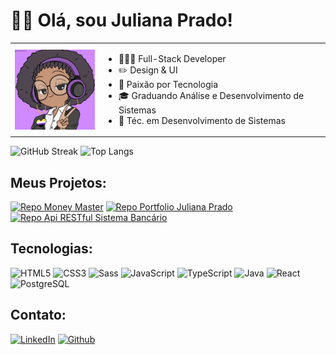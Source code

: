 # 👋🏽 Olá, sou Juliana Prado!

<table>
  <tr>
    <td>
      <img align="center" alt="Meu Personagem" width="150" src="img-me.png">
    </td>
    <td>
      <ul>
        <li>🧑🏽‍💻 Full-Stack Developer</li>
        <li>✏️ Design & UI</li>
        <li>💜 Paixão por Tecnologia</li>
        <li>🎓 Graduando Análise e Desenvolvimento de Sistemas</li>
        <li>🔧 Téc. em Desenvolvimento de Sistemas</li>
      </ul>
    </td>
  </tr>
</table>

![GitHub Streak](https://streak-stats.demolab.com/?user=julevi&theme=dark&border=0000&fire=FF9100&ring=b266ff&currStreakLabel=b266ff) ![Top Langs](https://github-readme-stats-git-masterrstaa-rickstaa.vercel.app/api/top-langs/?username=julevi&layout=compact&bg_color=151515&border_color=0000&title_color=fff&text_color=FFF)

## Meus Projetos:

[![Repo Money Master](https://github-readme-stats.vercel.app/api/pin/?username=julevi&repo=moneyMaster&bg_color=151515&border_color=0000&show_icons=true&icon_color=fff&title_color=b266ff&text_color=fff)](https://github.com/julevi/moneyMaster) [![Repo Portfolio Juliana Prado](https://github-readme-stats.vercel.app/api/pin/?username=julevi&repo=portfolio-juliana&bg_color=151515&border_color=0000&show_icons=true&icon_color=fff&title_color=b266ff&text_color=fff)](https://github.com/julevi/portfolio-juliana) [![Repo Api RESTful Sistema Bancário](https://github-readme-stats.vercel.app/api/pin/?username=julevi&repo=api-restful-sistema-bancario&bg_color=151515&border_color=0000&show_icons=true&icon_color=fff&title_color=b266ff&text_color=fff)](https://github.com/julevi/api-restful-sistema-bancario)

## Tecnologias:
![HTML5](https://img.shields.io/badge/HTML5-151515?style=for-the-badge&logo=html5) ![CSS3](https://img.shields.io/badge/CSS3-151515?style=for-the-badge&logo=css3) ![Sass](https://img.shields.io/badge/Sass-151515?style=for-the-badge&logo=sass) ![JavaScript](https://img.shields.io/badge/JavaScript-151515?style=for-the-badge&logo=javascript) ![TypeScript](https://img.shields.io/badge/TypeScript-151515?style=for-the-badge&logo=typescript) ![Java](https://img.shields.io/badge/java-151515.svg?style=for-the-badge&logo=openjdk) ![React](https://img.shields.io/badge/React-151515?style=for-the-badge&logo=react) ![PostgreSQL](https://img.shields.io/badge/postgresql-151515?style=for-the-badge&logo=postgresql)

## Contato:
[![LinkedIn](https://img.shields.io/badge/LinkedIn-151515?style=for-the-badge&logo=linkedin&logoColor=0E76A8)](https://www.linkedin.com/in/jpradoweb/)
[![Github](https://img.shields.io/badge/Github-151515?style=for-the-badge&logo=github)](https://github.com/julevi)
